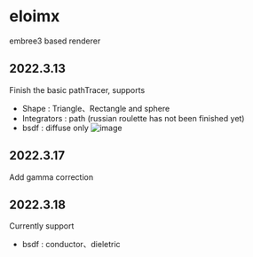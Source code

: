 # eloimx
embree3 based renderer
## 2022.3.13
Finish the basic pathTracer, supports 
-   Shape : Triangle、Rectangle and sphere
-   Integrators : path (russian roulette has not been finished yet)
-   bsdf : diffuse only
![image](../project_PathTracer/build/out/Release/cornellBox_100spp_10maxPath_sphere.jpg)
## 2022.3.17
Add gamma correction
## 2022.3.18
Currently support
-   bsdf : conductor、dieletric